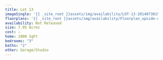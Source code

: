 ```yaml
---
title: Lot 13
imageSingle: '{{ _site_root }}assets/img/availability/LOT-13-20140730193751.png'
floorplans: '{{ _site_root }}assets/img/availability/Floorplan_upside-down-20140801131428.jpg'
availability: Not Released
size: 7.95 Acres
cost: —
home: 2800 SqFt
bedrooms: "3"
baths: "2"
other: Garage/Studio
---
```

